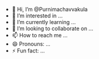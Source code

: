 - 👋 Hi, I’m @Purnimachavvakula
- 👀 I’m interested in ...
- 🌱 I’m currently learning ...
- 💞️ I’m looking to collaborate on ...
- 📫 How to reach me ...
- 😄 Pronouns: ...
- ⚡ Fun fact: ...
<!---
Purnimachavvakula/Purnimachavvakula is a ✨ special ✨ repository because its `README.md` (this file) appears on your GitHub profile.
You can click the Preview link to take a look at your changes.
--->
